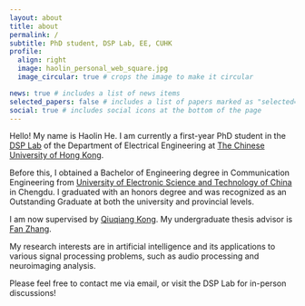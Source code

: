```yaml
---
layout: about
title: about
permalink: /
subtitle: PhD student, DSP Lab, EE, CUHK
profile:
  align: right
  image: haolin_personal_web_square.jpg
  image_circular: true # crops the image to make it circular

news: true # includes a list of news items
selected_papers: false # includes a list of papers marked as "selected={true}"
social: true # includes social icons at the bottom of the page
---
```


Hello! My name is Haolin He. I am currently a first-year PhD student in the [DSP Lab](http://dsp.ee.cuhk.edu.hk/) of the Department of Electrical Engineering at [The Chinese University of Hong Kong](https://www.cuhk.edu.hk/).

Before this, I obtained a Bachelor of Engineering degree in Communication Engineering from [University of Electronic Science and Technology of China](https://www.uestc.edu.cn/) in Chengdu. I graduated with an honors degree and was recognized as an Outstanding Graduate at both the university and provincial levels.

I am now supervised by [Qiuqiang Kong](https://qiuqiangkong.github.io/). My undergraduate thesis advisor is [Fan Zhang](https://zhangfanmark.github.io/).

My research interests are in artificial intelligence and its applications to various signal processing problems, such as audio processing and neuroimaging analysis.

Please feel free to contact me via email, or visit the DSP Lab for in-person discussions!
